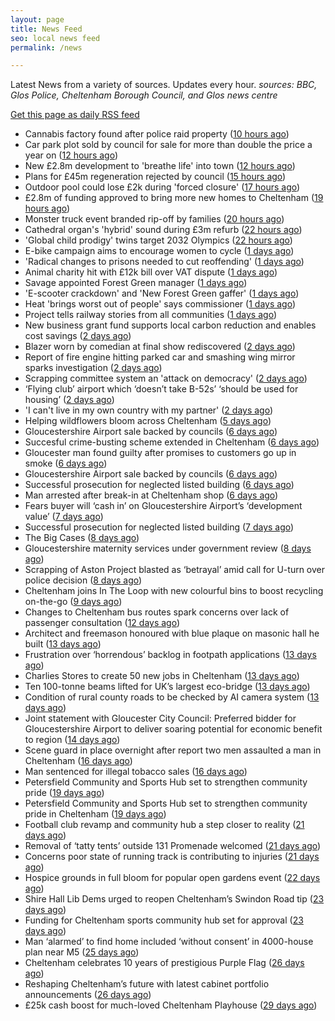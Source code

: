 ```yaml
---
layout: page
title: News Feed
seo: local news feed
permalink: /news

---
```


Latest News from a variety of sources. Updates every hour.
_sources: BBC, Glos Police, Cheltenham Borough Council, and Glos news centre_

[Get this page as daily RSS feed](/daily.rss)

<!-- news_marker starts -->
- Cannabis factory found after police raid property ([10 hours ago](https://www.bbc.com/news/articles/cx2jxv80022o))
- Car park plot sold by council for sale for more than double the price a year on ([12 hours ago](https://gloucesternewscentre.co.uk/car-park-plot-sold-by-council-for-sale-for-more-than-double-the-price-a-year-on/))
- New £2.8m development to 'breathe life' into town ([12 hours ago](https://www.bbc.com/news/articles/cvg8n8djp0no))
- Plans for £45m regeneration rejected by council ([15 hours ago](https://www.bbc.com/news/articles/ckg3jn2207ro))
- Outdoor pool could lose £2k during 'forced closure' ([17 hours ago](https://www.bbc.com/news/articles/cvg885vxldgo))
- £2.8m of funding approved to bring more new homes to Cheltenham ([19 hours ago](https://www.cheltenham.gov.uk/news/article/3027/28m_of_funding_approved_to_bring_more_new_homes_to_cheltenham))
- Monster truck event branded rip-off by families ([20 hours ago](https://www.bbc.com/news/articles/c4gdmy874q4o))
- Cathedral organ's 'hybrid' sound during £3m refurb ([22 hours ago](https://www.bbc.com/news/articles/cy4nngn7pgxo))
- 'Global child prodigy' twins target 2032 Olympics ([22 hours ago](https://www.bbc.com/news/articles/c0k7x723zr1o))
- E-bike campaign aims to encourage women to cycle ([1 days ago](https://www.bbc.com/news/articles/c9w11l9y7qno))
- 'Radical changes to prisons needed to cut reoffending' ([1 days ago](https://www.bbc.com/news/articles/cm2zz75v286o))
- Animal charity hit with £12k bill over VAT dispute ([1 days ago](https://www.bbc.com/news/articles/cglzy4518y9o))
- Savage appointed Forest Green manager ([1 days ago](https://www.bbc.com/sport/football/articles/cgjg551p8ejo))
- 'E-scooter crackdown' and 'New Forest Green gaffer' ([1 days ago](https://www.bbc.com/news/articles/cn7dd1n231mo))
- Heat 'brings worst out of people' says commissioner ([1 days ago](https://www.bbc.com/news/articles/ckgjjx0ypwpo))
- Project tells railway stories from all communities ([1 days ago](https://www.bbc.com/news/articles/c0l4z258kypo))
- New business grant fund supports local carbon reduction and enables cost savings ([2 days ago](https://www.cheltenham.gov.uk/news/article/3026/new_business_grant_fund_supports_local_carbon_reduction_and_enables_cost_savings))
- Blazer worn by comedian at final show rediscovered ([2 days ago](https://www.bbc.com/news/articles/c0j44n1y72zo))
- Report of fire engine hitting parked car and smashing wing mirror sparks investigation ([2 days ago](https://gloucesternewscentre.co.uk/report-of-fire-engine-hitting-parked-car-and-smashing-wing-mirror-sparks-investigation/))
- Scrapping committee system an 'attack on democracy' ([2 days ago](https://www.bbc.com/news/articles/c5ykgp79nl8o))
- ‘Flying club’ airport which ‘doesn’t take B-52s’ ‘should be used for housing’ ([2 days ago](https://gloucesternewscentre.co.uk/flying-club-airport-which-doesnt-take-b-52s-should-be-used-for-housing/))
- 'I can't live in my own country with my partner' ([2 days ago](https://www.bbc.com/news/articles/czrynlevnpgo))
- Helping wildflowers bloom across Cheltenham ([5 days ago](https://www.cheltenham.gov.uk/news/article/3025/helping_wildflowers_bloom_across_cheltenham))
- Gloucestershire Airport sale backed by councils ([6 days ago](https://gloucesternewscentre.co.uk/gloucestershire-airport-sale-backed-by-councils/))
- Succesful crime-busting scheme extended in Cheltenham ([6 days ago](https://gloucesternewscentre.co.uk/succesful-crime-busting-scheme-extended-in-cheltenham/))
- Gloucester man found guilty after promises to customers go up in smoke ([6 days ago](https://gloucesternewscentre.co.uk/gloucester-man-found-guilty-after-promises-to-customers-go-up-in-smoke/))
- Gloucestershire Airport sale backed by councils ([6 days ago](https://www.cheltenham.gov.uk/news/article/3024/gloucestershire_airport_sale_backed_by_councils))
- Successful prosecution for neglected listed building ([6 days ago](https://gloucesternewscentre.co.uk/successful-prosecution-for-neglected-listed-building/))
- Man arrested after break-in at Cheltenham shop ([6 days ago](https://gloucesternewscentre.co.uk/man-arrested-after-break-in-at-cheltenham-shop/))
- Fears buyer will ‘cash in’ on Gloucestershire Airport’s ‘development value’ ([7 days ago](https://gloucesternewscentre.co.uk/fears-buyer-will-cash-in-on-gloucestershire-airports-development-value/))
- Successful prosecution for neglected listed building ([7 days ago](https://www.cheltenham.gov.uk/news/article/3023/successful_prosecution_for_neglected_listed_building))
- The Big Cases ([8 days ago](https://www.bbc.co.uk/iplayer/episode/m001z7w2))
- Gloucestershire maternity services under government review ([8 days ago](https://www.bbc.co.uk/sounds/play/p0ll39jx))
- Scrapping of Aston Project blasted as ‘betrayal’ amid call for U-turn over police decision ([8 days ago](https://gloucesternewscentre.co.uk/scrapping-of-aston-project-blasted-as-betrayal-amid-call-for-u-turn-over-police-decision/))
- Cheltenham joins In The Loop with new colourful bins to boost recycling on-the-go ([9 days ago](https://www.cheltenham.gov.uk/news/article/3022/cheltenham_joins_in_the_loop_with_new_colourful_bins_to_boost_recycling_on-the-go))
- Changes to Cheltenham bus routes spark concerns over lack of passenger consultation ([12 days ago](https://gloucesternewscentre.co.uk/changes-to-cheltenham-bus-routes-spark-concerns-over-lack-of-passenger-consultation/))
- Architect and freemason honoured with blue plaque on masonic hall he built ([13 days ago](https://gloucesternewscentre.co.uk/architect-and-freemason-honoured-with-blue-plaque-on-masonic-hall-he-built/))
- Frustration over ‘horrendous’ backlog in footpath applications ([13 days ago](https://gloucesternewscentre.co.uk/frustration-over-horrendous-backlog-in-footpath-applications/))
- Charlies Stores to create 50 new jobs in Cheltenham ([13 days ago](https://gloucesternewscentre.co.uk/charlies-stores-to-create-50-new-jobs-in-cheltenham/))
- Ten 100-tonne beams lifted for UK’s largest eco-bridge ([13 days ago](https://www.bbc.co.uk/sounds/play/p0lk57bp))
- Condition of rural county roads to be checked by AI camera system ([13 days ago](https://gloucesternewscentre.co.uk/condition-of-rural-county-roads-to-be-checked-by-ai-camera-system/))
- Joint statement with Gloucester City Council: Preferred bidder for Gloucestershire Airport to deliver soaring potential for economic benefit to region ([14 days ago](https://www.cheltenham.gov.uk/news/article/3021/joint_statement_with_gloucester_city_council_preferred_bidder_for_gloucestershire_airport_to_deliver_soaring_potential_for_economic_benefit_to_region))
- Scene guard in place overnight after report two men assaulted a man in Cheltenham ([16 days ago](https://gloucesternewscentre.co.uk/scene-guard-in-place-overnight-after-report-two-men-assaulted-a-man-in-cheltenham/))
- Man sentenced for illegal tobacco sales ([16 days ago](https://gloucesternewscentre.co.uk/man-sentenced-for-illegal-tobacco-sales/))
- Petersfield Community and Sports Hub set to strengthen community pride ([19 days ago](https://gloucesternewscentre.co.uk/petersfield-community-and-sports-hub-set-to-strengthen-community-pride/))
- Petersfield Community and Sports Hub set to strengthen community pride in Cheltenham ([19 days ago](https://www.cheltenham.gov.uk/news/article/3020/petersfield_community_and_sports_hub_set_to_strengthen_community_pride_in_cheltenham))
- Football club revamp and community hub a step closer to reality ([21 days ago](https://gloucesternewscentre.co.uk/football-club-revamp-and-community-hub-a-step-closer-to-reality/))
- Removal of ‘tatty tents’ outside 131 Promenade welcomed ([21 days ago](https://gloucesternewscentre.co.uk/removal-of-tatty-tents-outside-131-promenade-welcomed/))
- Concerns poor state of running track is contributing to injuries ([21 days ago](https://gloucesternewscentre.co.uk/concerns-poor-state-of-running-track-is-contributing-to-injuries/))
- Hospice grounds in full bloom for popular open gardens event ([22 days ago](https://gloucesternewscentre.co.uk/hospice-grounds-in-full-bloom-for-popular-open-gardens-event/))
- Shire Hall Lib Dems urged to reopen Cheltenham’s Swindon Road tip ([23 days ago](https://gloucesternewscentre.co.uk/shire-hall-lib-dems-urged-to-reopen-cheltenhams-swindon-road-tip/))
- Funding for Cheltenham sports community hub set for approval ([23 days ago](https://gloucesternewscentre.co.uk/funding-for-cheltenham-sports-community-hub-set-for-approval/))
- Man ‘alarmed’ to find home included ‘without consent’ in 4000-house plan near M5 ([25 days ago](https://gloucesternewscentre.co.uk/man-alarmed-to-find-home-included-without-consent-in-4000-house-plan-near-m5/))
- Cheltenham celebrates 10 years of prestigious Purple Flag ([26 days ago](https://www.cheltenham.gov.uk/news/article/3019/cheltenham_celebrates_10_years_of_prestigious_purple_flag))
- Reshaping Cheltenham’s future with latest cabinet portfolio announcements ([26 days ago](https://www.cheltenham.gov.uk/news/article/3018/reshaping_cheltenhams_future_with_latest_cabinet_portfolio_announcements))
- £25k cash boost for much-loved Cheltenham Playhouse ([29 days ago](https://www.cheltenham.gov.uk/news/article/3017/25k_cash_boost_for_much-loved_cheltenham_playhouse))

<!-- news_marker ends -->
